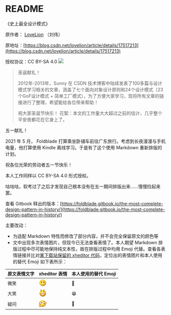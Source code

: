 # README

《史上最全设计模式》

原作者： [LoveLion](https://blog.csdn.net/LoveLion) （刘伟）

原地址：[https://blog.csdn.net/lovelion/article/details/17517213](https://blog.csdn.net/lovelion/article/details/17517213)

授权协议：CC BY-SA 4.0 [![](https://licensebuttons.net/l/by-sa/4.0/88x31.png)](http://creativecommons.org/licenses/by-sa/4.0/)

> 圣诞献礼！
>
> 2012年-2013年，Sunny 在 CSDN 技术博客中陆续发表了100多篇与设计模式学习相关的文章，涵盖了七个面向对象设计原则和24个设计模式（23个GoF设计模式 + 简单工厂模式），为了方便大家学习，现将所有文章的链接进行了整理，希望能给各位带来帮助！
>
> 祝大家圣诞节快乐！ 花絮：本文的工作量大大超过之前的估计，几乎整个平安夜都花在它身上了。

五一献礼！

2021 年 5 月， Foldblade 打算乘坐卧铺车前往广东旅行。考虑到长夜漫漫与手机电量，他打算使用 Kindle 离线学习。于是有了这个使用 Markdown 重新排版的计划。

祝各位光荣的劳动者五一节快乐！

本人工作同样以 CC BY-SA 4.0 形式授权。

咕咕咕，软考过了之后才发现自己根本没有在五一期间排版出来……慢慢捡起来罢。

查看 Gitbook 释出的版本：[https://foldblade.gitbook.io/the-most-complete-design-pattern-in-history/](https://foldblade.gitbook.io/the-most-complete-design-pattern-in-history/)

主要改动：

* 为适配 Markdown 特性而修改了部分内容，并不会完全保留原文的颜色等
* 文中出现多次表情图片，但现今已无法查看表情了。本人期望 Markdown 排版过程中尽可能地保持纯文本性，故在排版过程中均用 Emoji 代替。查看各表情链接并比对[某下载站保留的 xheditor 代码](http://www.downcc.com/soft/21720.html)，定位出的表情图片和本人使用的替代 Emoji 如下表所示：

| 原文表情文字 | xheditor 表情 | 本人使用的替代 Emoji |
| :--- | :--- | :--- |
| 微笑 | ![](.gitbook/assets/smile.gif) | 🙂 |
| 大笑 |  ![](.gitbook/assets/laugh.gif) | 😁 |
| 疑问 | ![](.gitbook/assets/doubt.gif) | 🤔 |

